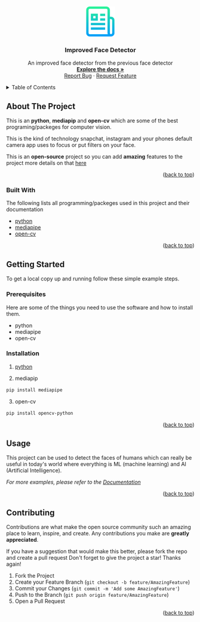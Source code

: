 <div id="top"></div>
<!-- PROJECT LOGO -->
<br />
<div align="center">
  <a href="https://SajawalHassan/face_detector_2_python">
    <img src="images/logo.png" alt="Logo" width="80" height="80">
  </a>

  <h3 align="center">Improved Face Detector</h3>

  <p align="center">
    An improved face detector from the previous face detector
    <br />
    <a href="https://SajawalHassan/face_detector_2_python"><strong>Explore the docs »</strong></a>
    <br />
    <a href="https://SajawalHassan/face_detector_2_python/issues">Report Bug</a>
    ·
    <a href="https://SajawalHassan/face_detector_2_python/issues">Request Feature</a>
  </p>
</div>

<!-- TABLE OF CONTENTS -->
<details>
  <summary>Table of Contents</summary>
  <ol>
    <li>
      <a href="#about-the-project">About The Project</a>
      <ul>
        <li><a href="#built-with">Built With</a></li>
      </ul>
    </li>
    <li>
      <a href="#getting-started">Getting Started</a>
      <ul>
        <li><a href="#prerequisites">Prerequisites</a></li>
        <li><a href="#installation">Installation</a></li>
      </ul>
    </li>
    <li><a href="#usage">Usage</a></li>
    <li><a href="#contributing">Contributing</a></li>
  </ol>
</details>

<!-- ABOUT THE PROJECT -->

## About The Project

This is an **python**, **mediapip** and **open-cv** which are some of the best programing/packeges for computer vision.

This is the kind of technology snapchat, instagram and your phones default camera app uses to focus or put filters on your face.

This is an **open-source** project so you can add **amazing** features to the project more details on that <a href="#contributing">here</a></li>

<p align="right">(<a href="#top">back to top</a>)</p>

### Built With

The following lists all programming/packeges used in this project and their documentation

- [python](https://python.org)
- [mediapipe](https://google.github.io/mediapipe)
- [open-cv](https://docs.opencv.org/)

<p align="right">(<a href="#top">back to top</a>)</p>

<!-- GETTING STARTED -->

## Getting Started

To get a local copy up and running follow these simple example steps.

### Prerequisites

Here are some of the things you need to use the software and how to install them.

- python
- mediapipe
- open-cv

### Installation

1. [python](https://python.org)

2. mediapip

```sh
pip install mediapipe
```

3. open-cv

```sh
pip install opencv-python
```

<p align="right">(<a href="#top">back to top</a>)</p>

<!-- USAGE EXAMPLES -->

## Usage

This project can be used to detect the faces of humans which can really be useful in today's world where everything is ML (machine learning) and AI (Artificial Intelligence).

_For more examples, please refer to the [Documentation](https://google.github.io/mediapipe/)_

<p align="right">(<a href="#top">back to top</a>)</p>

<!-- CONTRIBUTING -->

## Contributing

Contributions are what make the open source community such an amazing place to learn, inspire, and create. Any contributions you make are **greatly appreciated**.

If you have a suggestion that would make this better, please fork the repo and create a pull request
Don't forget to give the project a star! Thanks again!

1. Fork the Project
2. Create your Feature Branch (`git checkout -b feature/AmazingFeature`)
3. Commit your Changes (`git commit -m 'Add some AmazingFeature'`)
4. Push to the Branch (`git push origin feature/AmazingFeature`)
5. Open a Pull Request

<p align="right">(<a href="#top">back to top</a>)</p>

<!-- LICENSE -->
